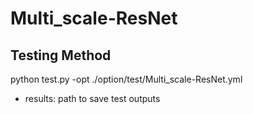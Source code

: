 # Multi_scale-ResNet
## Testing Method
python test.py -opt ./option/test/Multi_scale-ResNet.yml
- results: path to save test outputs
